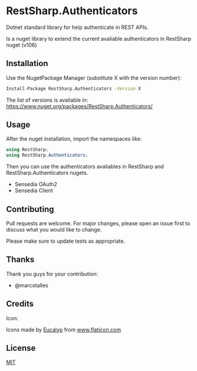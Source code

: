 # RestSharp.Authenticators

Dotnet standard library for help authenticate in REST APIs.

Is a nuget library to extend the current avaliable authenticators in RestSharp nuget (v106)

## Installation

Use the NugetPackage Manager (substitute X with the version number):

```bash
Install-Package RestSharp.Authenticators -Version X
```
The list of versions is avaliable in: https://www.nuget.org/packages/RestSharp.Authenticators/

## Usage

After the nuget installation, import the namespaces like:
```csharp
using RestSharp;
using RestSharp.Authenticators;
```

Then you can use the authenticators avaliables in RestSharp and RestSharp.Authenticators nugets.
- Sensedia OAuth2
- Sensedia Client

## Contributing
Pull requests are welcome. For major changes, please open an issue first to discuss what you would like to change.

Please make sure to update tests as appropriate.

## Thanks

Thank you guys for your contribution:
- @marcotalles 

## Credits

Icon:
<div>Icons made by <a href="https://www.flaticon.com/authors/eucalyp" title="Eucalyp">Eucalyp</a> from <a href="https://www.flaticon.com/" title="Flaticon">www.flaticon.com</a></div>


## License
[MIT](https://choosealicense.com/licenses/mit/)